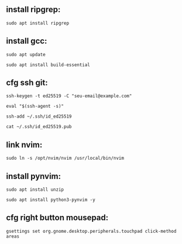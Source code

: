 ## install ripgrep:

```
sudo apt install ripgrep
```

## install gcc:

```
sudo apt update

sudo apt install build-essential
```

## cfg ssh git:

```
ssh-keygen -t ed25519 -C "seu-email@example.com"

eval "$(ssh-agent -s)"

ssh-add ~/.ssh/id_ed25519

cat ~/.ssh/id_ed25519.pub
```

## link nvim:

```
sudo ln -s /opt/nvim/nvim /usr/local/bin/nvim
```

## install pynvim:

```
sudo apt install unzip

sudo apt install python3-pynvim -y
```

## cfg right button mousepad:

```
gsettings set org.gnome.desktop.peripherals.touchpad click-method areas
```
